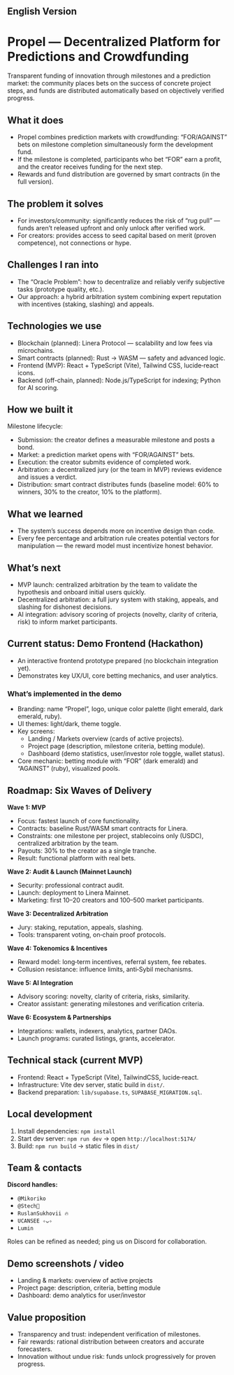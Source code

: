 ## English Version

# Propel — Decentralized Platform for Predictions and Crowdfunding

Transparent funding of innovation through milestones and a prediction market: the community places bets on the success of concrete project steps, and funds are distributed automatically based on objectively verified progress.

## What it does
- Propel combines prediction markets with crowdfunding: “FOR/AGAINST” bets on milestone completion simultaneously form the development fund.
- If the milestone is completed, participants who bet “FOR” earn a profit, and the creator receives funding for the next step.
- Rewards and fund distribution are governed by smart contracts (in the full version).

## The problem it solves
- For investors/community: significantly reduces the risk of “rug pull” — funds aren’t released upfront and only unlock after verified work.
- For creators: provides access to seed capital based on merit (proven competence), not connections or hype.

## Challenges I ran into
- The “Oracle Problem”: how to decentralize and reliably verify subjective tasks (prototype quality, etc.).
- Our approach: a hybrid arbitration system combining expert reputation with incentives (staking, slashing) and appeals.

## Technologies we use
- Blockchain (planned): Linera Protocol — scalability and low fees via microchains.
- Smart contracts (planned): Rust → WASM — safety and advanced logic.
- Frontend (MVP): React + TypeScript (Vite), Tailwind CSS, lucide‑react icons.
- Backend (off-chain, planned): Node.js/TypeScript for indexing; Python for AI scoring.

## How we built it
Milestone lifecycle:
- Submission: the creator defines a measurable milestone and posts a bond.
- Market: a prediction market opens with “FOR/AGAINST” bets.
- Execution: the creator submits evidence of completed work.
- Arbitration: a decentralized jury (or the team in MVP) reviews evidence and issues a verdict.
- Distribution: smart contract distributes funds (baseline model: 60% to winners, 30% to the creator, 10% to the platform).

## What we learned
- The system’s success depends more on incentive design than code.
- Every fee percentage and arbitration rule creates potential vectors for manipulation — the reward model must incentivize honest behavior.

## What’s next
- MVP launch: centralized arbitration by the team to validate the hypothesis and onboard initial users quickly.
- Decentralized arbitration: a full jury system with staking, appeals, and slashing for dishonest decisions.
- AI integration: advisory scoring of projects (novelty, clarity of criteria, risk) to inform market participants.

## Current status: Demo Frontend (Hackathon)
- An interactive frontend prototype prepared (no blockchain integration yet).
- Demonstrates key UX/UI, core betting mechanics, and user analytics.

### What’s implemented in the demo
- Branding: name “Propel”, logo, unique color palette (light emerald, dark emerald, ruby).
- UI themes: light/dark, theme toggle.
- Key screens:
  - Landing / Markets overview (cards of active projects).
  - Project page (description, milestone criteria, betting module).
  - Dashboard (demo statistics, user/investor role toggle, wallet status).
- Core mechanic: betting module with “FOR” (dark emerald) and “AGAINST” (ruby), visualized pools.

## Roadmap: Six Waves of Delivery
**Wave 1: MVP**
- Focus: fastest launch of core functionality.
- Contracts: baseline Rust/WASM smart contracts for Linera.
- Constraints: one milestone per project, stablecoins only (USDC), centralized arbitration by the team.
- Payouts: 30% to the creator as a single tranche.
- Result: functional platform with real bets.

**Wave 2: Audit & Launch (Mainnet Launch)**
- Security: professional contract audit.
- Launch: deployment to Linera Mainnet.
- Marketing: first 10–20 creators and 100–500 market participants.

**Wave 3: Decentralized Arbitration**
- Jury: staking, reputation, appeals, slashing.
- Tools: transparent voting, on‑chain proof protocols.

**Wave 4: Tokenomics & Incentives**
- Reward model: long‑term incentives, referral system, fee rebates.
- Collusion resistance: influence limits, anti‑Sybil mechanisms.

**Wave 5: AI Integration**
- Advisory scoring: novelty, clarity of criteria, risks, similarity.
- Creator assistant: generating milestones and verification criteria.

**Wave 6: Ecosystem & Partnerships**
- Integrations: wallets, indexers, analytics, partner DAOs.
- Launch programs: curated listings, grants, accelerator.

## Technical stack (current MVP)
- Frontend: React + TypeScript (Vite), TailwindCSS, lucide‑react.
- Infrastructure: Vite dev server, static build in `dist/`.
- Backend preparation: `lib/supabase.ts`, `SUPABASE_MIGRATION.sql`.

## Local development
1. Install dependencies: `npm install`
2. Start dev server: `npm run dev` → open `http://localhost:5174/`
3. Build: `npm run build` → static files in `dist/`

## Team & contacts
**Discord handles:**
- `@Mikoriko` 
- `@Stech🥷` 
- `RuslanSukhovii 🔥` 
- `UCANSEE ✧ᴗ✧` 
- `Lumin`

Roles can be refined as needed; ping us on Discord for collaboration.

## Demo screenshots / video
- Landing & markets: overview of active projects
- Project page: description, criteria, betting module
- Dashboard: demo analytics for user/investor

## Value proposition
- Transparency and trust: independent verification of milestones.
- Fair rewards: rational distribution between creators and accurate forecasters.
- Innovation without undue risk: funds unlock progressively for proven progress.

